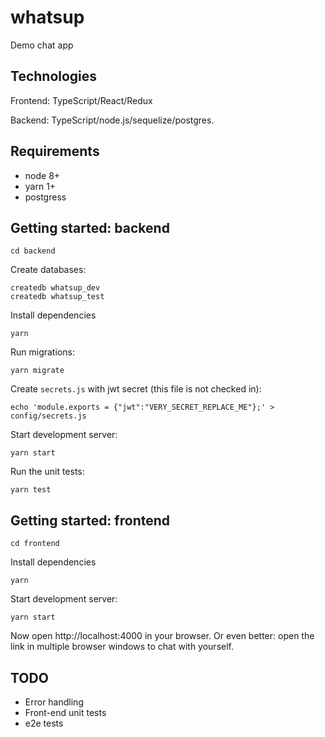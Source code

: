 # whatsup

Demo chat app

## Technologies

Frontend: TypeScript/React/Redux

Backend: TypeScript/node.js/sequelize/postgres.

## Requirements

- node 8+
- yarn 1+
- postgress

## Getting started: backend

    cd backend

Create databases:

    createdb whatsup_dev
    createdb whatsup_test    

Install dependencies

    yarn

Run migrations:

    yarn migrate

Create `secrets.js` with jwt secret (this file is not checked in):

    echo 'module.exports = {"jwt":"VERY_SECRET_REPLACE_ME"};' > config/secrets.js

Start development server:

    yarn start

Run the unit tests:

    yarn test

## Getting started: frontend

    cd frontend
    
Install dependencies

    yarn
    
Start development server:

    yarn start

Now open http://localhost:4000 in your browser. Or even better: open the link in multiple browser windows to chat with yourself.

## TODO

- Error handling
- Front-end unit tests
- e2e tests
